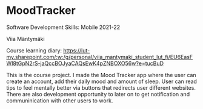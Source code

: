 # MoodTracker

Software Development Skills: Mobile 2021-22

Viia Mäntymäki

Course learning diary: https://lut-my.sharepoint.com/:w:/g/personal/viia_mantymaki_student_lut_fi/EU6EasFWI8tGpN2rS-jaQccBOJyaCAQsEwK4pZNBOXO56w?e=tucBuD


This is the course project. I made the Mood Tracker app where the user can create an account, add their daily mood and amount of sleep. User can read tips to feel mentally better via buttons that redirects user different websites. There are also development opportunity to later on to get notification and communinication with other users to work.

